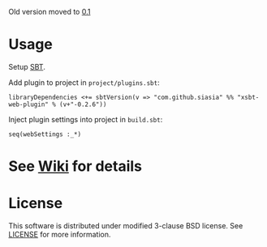 Old version moved to [0.1](https://github.com/siasia/xsbt-web-plugin/tree/0.1)

# Usage

Setup [SBT](http://github.com/harrah/xsbt/).

Add plugin to project in `project/plugins.sbt`:

    libraryDependencies <+= sbtVersion(v => "com.github.siasia" %% "xsbt-web-plugin" % (v+"-0.2.6"))
		

Inject plugin settings into project in `build.sbt`:

    seq(webSettings :_*)
		
# See [Wiki](http://github.com/siasia/xsbt-web-plugin/wiki/) for details

# License
This software is distributed under modified 3-clause BSD license. See [LICENSE](https://github.com/siasia/xsbt-web-plugin/blob/master/LICENSE) for more information.
